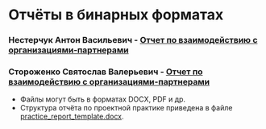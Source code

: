 # Отчёты в бинарных форматах
### Нестерчук Антон Васильевич - [Отчет по взаимодействию с организациями-партнерами](https://github.com/tpAnswer4yourself/project_practice_mospolytech/blob/main/reports/report_with_partner_nesterchuk.md)
### Стороженко Святослав Валерьевич - [Отчет по взаимодействию с организациями-партнерами]()

- Файлы могут быть в форматах DOCX, PDF и др.
- Структура отчёта по проектной практике приведена в файле [practice_report_template.docx](practice_report_template.docx).

